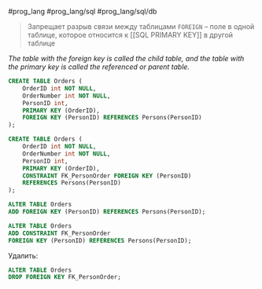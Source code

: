 #prog_lang #prog_lang/sql #prog_lang/sql/db

> Запрещает разрыв связи между таблицами
> `FOREIGN` – поле в одной таблице, которое относится к [[SQL PRIMARY KEY]] в другой таблице

*The table with the foreign key is called the child table, and the table with the primary key is called the referenced or parent table.*

```sql
CREATE TABLE Orders (  
    OrderID int NOT NULL,  
    OrderNumber int NOT NULL,  
    PersonID int,  
    PRIMARY KEY (OrderID),  
    FOREIGN KEY (PersonID) REFERENCES Persons(PersonID)  
);

CREATE TABLE Orders (  
    OrderID int NOT NULL,  
    OrderNumber int NOT NULL,  
    PersonID int,  
    PRIMARY KEY (OrderID),  
    CONSTRAINT FK_PersonOrder FOREIGN KEY (PersonID)  
    REFERENCES Persons(PersonID)  
);
```

```sql
ALTER TABLE Orders  
ADD FOREIGN KEY (PersonID) REFERENCES Persons(PersonID);

ALTER TABLE Orders  
ADD CONSTRAINT FK_PersonOrder  
FOREIGN KEY (PersonID) REFERENCES Persons(PersonID);
```

Удалить:
```sql
ALTER TABLE Orders  
DROP FOREIGN KEY FK_PersonOrder;
```
